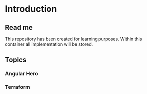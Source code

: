 # Introduction
## Read me
This repository has been created for learning purposes. Within this container all implementation will be stored.
## Topics
### Angular Hero  
### Terraform 

